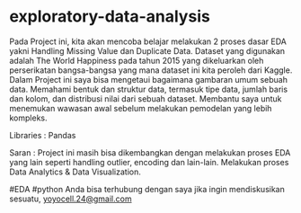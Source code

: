 # exploratory-data-analysis
Pada Project ini, kita akan mencoba belajar melakukan 2 proses dasar EDA yakni Handling Missing Value dan Duplicate Data. Dataset yang digunakan adalah The World Happiness pada tahun 2015 yang dikeluarkan oleh perserikatan bangsa-bangsa yang mana dataset ini  kita peroleh dari Kaggle. Dalam Project ini saya bisa mengetaui bagaimana gambaran umum sebuah data. Memahami bentuk dan struktur data, termasuk tipe data, jumlah baris dan kolom, dan distribusi nilai dari sebuah dataset. Membantu saya untuk menemukan wawasan awal sebelum melakukan pemodelan yang lebih kompleks. 

Libraries :
Pandas

Saran :
Project ini masih bisa dikembangkan dengan melakukan proses EDA yang lain seperti handling outlier, encoding dan lain-lain.
Melakukan proses Data Analytics & Data Visualization.

#EDA #python Anda bisa terhubung dengan saya jika ingin mendiskusikan sesuatu, yoyocell.24@gmail.com
